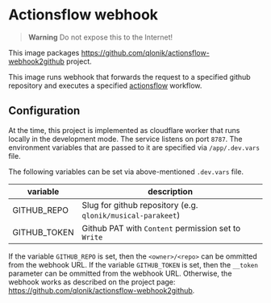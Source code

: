 # Actionsflow webhook

> **Warning** Do not expose this to the Internet!

This image packages https://github.com/qlonik/actionsflow-webhook2github
project.

This image runs webhook that forwards the request to a specified github
repository and executes a specified
[actionsflow](https://actionsflow.github.io/) workflow.

## Configuration

At the time, this project is implemented as cloudflare worker that runs locally
in the development mode. The service listens on port `8787`. The environment
variables that are passed to it are specified via `/app/.dev.vars` file.

The following variables can be set via above-mentioned `.dev.vars` file.

| variable     | description                                                 |
| ------------ | ----------------------------------------------------------- |
| GITHUB_REPO  | Slug for github repository (e.g. `qlonik/musical-parakeet`) |
| GITHUB_TOKEN | Github PAT with `Content` permission set to `Write`         |

If the variable `GITHUB_REPO` is set, then the `<owner>/<repo>` can be ommitted
from the webhook URL. If the variable `GITHUB_TOKEN` is set, then the `__token`
parameter can be ommitted from the webhook URL. Otherwise, the webhook works as
described on the project page:
https://github.com/qlonik/actionsflow-webhook2github.
